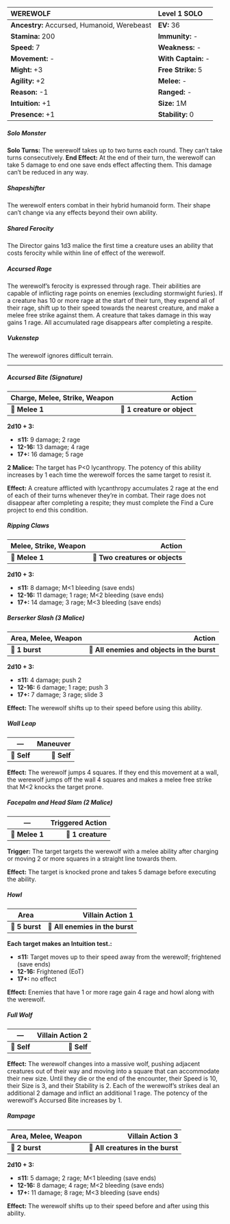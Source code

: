 | **WEREWOLF**                             | Level 1 SOLO                             |
|:-----------------------------------------|:-----------------------------------------|
| **Ancestry:** Accursed, Humanoid, Werebeast | **EV:** 36                               |
| **Stamina:** 200                         | **Immunity:** -                          |
| **Speed:** 7                             | **Weakness:** -                          |
| **Movement:** -                          | **With Captain:** -                      |
| **Might:** +3                            | **Free Strike:** 5                       |
| **Agility:** +2                          | **Melee:** -                             |
| **Reason:** -1                           | **Ranged:** -                            |
| **Intuition:** +1                        | **Size:** 1M                             |
| **Presence:** +1                         | **Stability:** 0                         |

##### Solo Monster

**Solo Turns:** The werewolf takes up to two turns each round. They can’t take turns consecutively.
**End Effect:** At the end of their turn, the werewolf can take 5 damage to end one save ends effect affecting them. This damage can’t be reduced in any way.

##### Shapeshifter

The werewolf enters combat in their hybrid humanoid form. Their shape can’t change via any effects beyond their own ability.

##### Shared Ferocity

The Director gains 1d3 malice the first time a creature uses an ability that costs ferocity while within line of effect of the werewolf.

##### Accursed Rage

The werewolf’s ferocity is expressed through rage. Their abilities are capable of inflicting rage points on enemies (excluding stormwight furies). If a creature has 10 or more rage at the start of their turn, they expend all of their rage, shift up to their speed towards the nearest creature, and make a melee free strike against them. A creature that takes damage in this way gains 1 rage. All accumulated rage disappears after completing a respite.

##### Vukenstep

The werewolf ignores difficult terrain.

---

##### **Accursed Bite (Signature)**

| **Charge, Melee, Strike, Weapon** |                  **Action** |
| --------------------------------- | ---------------------------:|
| **📏 Melee 1**                    | **🎯 1 creature or object** |

**2d10 + 3:**
- **≤11:** 9 damage; 2 rage
- **12-16:** 13 damage; 4 rage
- **17+:** 16 damage; 5 rage

**2 Malice:** The target has P<0 lycanthropy. The potency of this ability increases by 1 each time the werewolf forces the same target to resist it.

**Effect:** A creature afflicted with lycanthropy accumulates 2 rage at the end of each of their turns whenever they’re in combat. Their rage does not disappear after completing a respite; they must complete the Find a Cure project to end this condition.

##### **Ripping Claws**

| **Melee, Strike, Weapon** |                      **Action** |
| ------------------------- | -------------------------------:|
| **📏 Melee 1**            | **🎯 Two creatures or objects** |

**2d10 + 3:**
- **≤11:** 8 damage; M<1 bleeding (save ends)
- **12-16:** 11 damage; 1 rage; M<2 bleeding (save ends)
- **17+:** 14 damage; 3 rage; M<3 bleeding (save ends)

##### **Berserker Slash (3 Malice)**

| **Area, Melee, Weapon** |                                  **Action** |
| ----------------------- | -------------------------------------------:|
| **📏 1 burst**          | **🎯 All enemies and objects in the burst** |

**2d10 + 3:**
- **≤11:** 4 damage; push 2
- **12-16:** 6 damage; 1 rage; push 3
- **17+:** 7 damage; 3 rage; slide 3

**Effect:** The werewolf shifts up to their speed before using this ability.

##### **Wall Leap**

| **—**       | **Maneuver** |
| ----------- | ------------:|
| **📏 Self** |  **🎯 Self** |

**Effect:** The werewolf jumps 4 squares. If they end this movement at a wall, the werewolf jumps off the wall 4 squares and makes a melee free strike that M<2 knocks the target prone.

##### **Facepalm and Head Slam (2 Malice)**

| **—**          | **Triggered Action** |
| -------------- | --------------------:|
| **📏 Melee 1** |    **🎯 1 creature** |

**Trigger:** The target targets the werewolf with a melee ability after charging or moving 2 or more squares in a straight line towards them.

**Effect:** The target is knocked prone and takes 5 damage before executing the ability.

##### **Howl**

| **Area**       |            **Villain Action 1** |
| -------------- | -------------------------------:|
| **📏 5 burst** | **🎯 All enemies in the burst** |

**Each target makes an Intuition test.:**
- **≤11:** Target moves up to their speed away from the werewolf; frightened (save ends)
- **12-16:** Frightened (EoT)
- **17+:** no effect

**Effect:** Enemies that have 1 or more rage gain 4 rage and howl along with the werewolf.

##### **Full Wolf**

| **—**       | **Villain Action 2** |
| ----------- | --------------------:|
| **📏 Self** |          **🎯 Self** |

**Effect:** The werewolf changes into a massive wolf, pushing adjacent creatures out of their way and moving into a square that can accommodate their new size. Until they die or the end of the encounter, their Speed is 10, their Size is 3, and their Stability is 2. Each of the werewolf’s strikes deal an additional 2 damage and inflict an additional 1 rage. The potency of the werewolf’s Accursed Bite increases by 1.

##### **Rampage**

| **Area, Melee, Weapon** |              **Villain Action 3** |
| ----------------------- | ---------------------------------:|
| **📏 2 burst**          | **🎯 All creatures in the burst** |

**2d10 + 3:**
- **≤11:** 5 damage; 2 rage; M<1 bleeding (save ends)
- **12-16:** 8 damage; 4 rage; M<2 bleeding (save ends)
- **17+:** 11 damage; 8 rage; M<3 bleeding (save ends)

**Effect:** The werewolf shifts up to their speed before and after using this ability.

